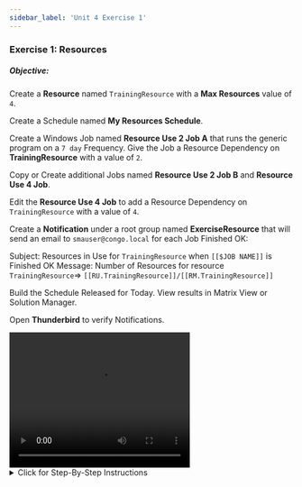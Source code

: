 ```yaml
---
sidebar_label: 'Unit 4 Exercise 1'
---
```


### Exercise 1: Resources

##### Objective: 

Create a **Resource** named ```TrainingResource``` with a **Max Resources** value of ```4```.

Create a Schedule named **My Resources Schedule**.

Create a Windows Job named **Resource Use 2 Job A** that runs the generic program on a ```7 day``` Frequency. Give the Job a Resource Dependency on **TrainingResource** with a value of ```2```.

Copy or Create additional Jobs named **Resource Use 2 Job B** and **Resource Use 4 Job**.

Edit the **Resource Use 4 Job** to add a Resource Dependency on ```TrainingResource``` with a value of ```4```.

Create a **Notification** under a root group named **ExerciseResource** that will send an email to ```smauser@congo.local``` for each Job Finished OK:

Subject: Resources in Use for ```TrainingResource``` when ```[[$JOB NAME]]``` is Finished OK
Message: Number of Resources for resource ```TrainingResource```=> ```[[RU.TrainingResource]]/[[RM.TrainingResource]]```

Build the Schedule Released for Today. View results in Matrix View or Solution Manager.

Open **Thunderbird** to verify Notifications.


<div>
<video width="320" height="240" controls>
  <source src="videobasic/U4E1.mp4" type="video/mp4"></source>
Your browser does not support the video tag.
</video>
</div>

<details>

<summary>Click for Step-By-Step Instructions</summary>

1.	Under the **Administration** topic, Double-Click on **Resources**. 
2.	Click the **Add** button on the Resources toolbar.
3.	In the **Name** textbox, type **TrainingResource**, type some documentation and in the **Max Resources** enter a value of ```4```.
4.	Click the **Save** button on the Resources toolbar. Close the Resources tab.
5.	Under the Administration topic, Double-Click Schedule Master.
6.	Click the Add button on the Schedule Master toolbar.
7.	Add a new Schedule called **My Resources Schedule**.
8.	Use these settings for the Schedule:
	* Monday through Sunday are working days
	* Do **NOT** use the Master Holiday Calendar.
	* **Auto Build** ```7``` days in advance for ```1``` days
	* **Auto Delete** ```7``` days
	* Add **Documentation** to your Schedule.
9.	Close the **Schedule Master** and open the **Job Master** to add your Jobs.
10.	Select the **My Resources Schedule**.
11.	Click the **Add** button on the **Job Master** toolbar.
12.	Add a new Job named **Resource Use 2 Job A** to run the ```Genericp.exe``` program to run for ```20``` seconds on the **SMATraining** machine using the ```SMATRAINING\SMAUSER``` User ID and add the **Mon-Sun-O** Frequency to the Job (refer to Job definition in Unit 1 for help). Add **Documentation**.
13.	Create a **Threshold/Resource Dependency**:
	* Click on the **Dependencies** tab
	* Click on the **Threshold/Resource Dependency** tab
	* In the **Threshold/Resource Dependency** frame, click the **Add** button.
	* In the **Threshold/Resource** drop-down list, select **TrainingResource**.
	* In the **Value** textbox, type ```2```.
	* Click the **OK** button
14.	Click the **Copy** button on the **Job Master** toolbar to copy this Job.
15.	Name the new Job as **Resource Use 2 Job B**. Change Documentation if needed.
16.	Click the **Copy** button on the **Job Master** toolbar to copy this Job.
17.	Name the new Job as **Resource Use 4 Job**. Change Documentation if needed.
18.	Be sure you have **Resource Use 4 Job** selected.
	* Click on the **Dependencies** tab
	* Click on the **Threshold/Resource Dependency** tab.
	* In the **Threshold/Resource Dependency** frame, Double-Click the **Threshold/Resource** dependency that was copied from the previous Job.
	* Check if the **Threshold/Resource** drop-down list has **TrainingResource**.
	* Change the **Value** textbox to ```4```.
	* Click the **OK** button
19.	Close the **Job Master**.
20.	Under **Management** Double-Click **Notification Manager** and click the **Jobs** tab.
21.	Create a **new root group** called **ExerciseResource** (Right-Click and select **Add Root Group**).
22.	Check **My Resources Schedule** (on the right side of the screen) checkbox and then click the **Save** button.
23.	Right-Click the **ExerciseResource** group and select **Add Job Trigger > Job Running**.
24.	Check the **Send Email (SMTP)** checkbox.
25.	Click the **Email** tab and setup the configuration to send emails according to the following:
	* To: ```smauser@congo.local```
	* Subject: Resources in Use for TrainingResource when ```[[$JOB NAME]]``` is running
	* Message: Number of Resources for resource TrainingResource=> ```[[RU.TrainingResource]]/[[RM.TrainingResource]]```
26.	Click the **Save** button.
27.	Right-Click the **ExerciseResource** group and select **Add Job Trigger> Job Finished OK**.
28.	Check the **Send Email (SMTP)** checkbox.
29.	Click the **Email** tab and setup the configuration to send emails according to the following:
	* To: ```smauser@congo.local```
	* Subject: Resources in Use for TrainingResource when ```[[$JOB NAME]]``` is Finished OK
	* Message: Number of Resources for resource TrainingResource=> ```[[RU.TrainingResource]]/[[RM.TrainingResource]]```
30.	Click the **Save** button.
31.	Close the **Notification Manager** tab.
32.	Build the Schedule Released for today.
	* Open one of the operations views (**List** or **Matrix**) or use **Solution Manager**.
33.	Be sure the **My Resources Schedule** is Completed
34.	Open Thunderbird and check the inbox. _You should find ```6``` new emails._

</details>